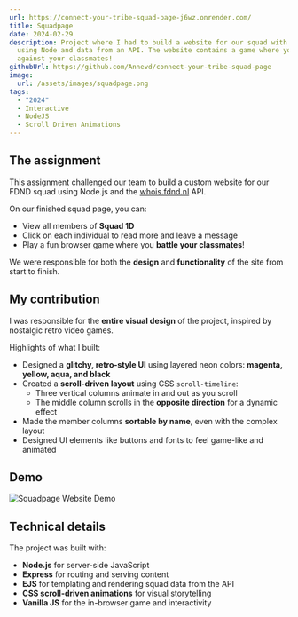 ```yaml
---
url: https://connect-your-tribe-squad-page-j6wz.onrender.com/
title: Squadpage
date: 2024-02-29
description: Project where I had to build a website for our squad with a team
  using Node and data from an API. The website contains a game where you fight
  against your classmates!
githubUrl: https://github.com/Annevd/connect-your-tribe-squad-page
image:
  url: /assets/images/squadpage.png
tags:
  - "2024"
  - Interactive
  - NodeJS
  - Scroll Driven Animations
---
```


## The assignment

This assignment challenged our team to build a custom website for our FDND squad using Node.js and the [whois.fdnd.nl](https://whois.fdnd.nl) API.

On our finished squad page, you can:

- View all members of **Squad 1D**
- Click on each individual to read more and leave a message
- Play a fun browser game where you **battle your classmates**!

We were responsible for both the **design** and **functionality** of the site from start to finish.

## My contribution

I was responsible for the **entire visual design** of the project, inspired by nostalgic retro video games.

Highlights of what I built:

- Designed a **glitchy, retro-style UI** using layered neon colors: **magenta, yellow, aqua, and black**
- Created a **scroll-driven layout** using CSS `scroll-timeline`:
  - Three vertical columns animate in and out as you scroll
  - The middle column scrolls in the **opposite direction** for a dynamic effect
- Made the member columns **sortable by name**, even with the complex layout
- Designed UI elements like buttons and fonts to feel game-like and animated

## Demo

<img src="/assets/demos/squadpage-demo.gif" alt="Squadpage Website Demo"/>

## Technical details

The project was built with:

- **Node.js** for server-side JavaScript
- **Express** for routing and serving content
- **EJS** for templating and rendering squad data from the API
- **CSS scroll-driven animations** for visual storytelling
- **Vanilla JS** for the in-browser game and interactivity